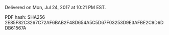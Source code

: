 Delivered on Mon, Jul 24, 2017 at 10:21 PM EST.

PDF hash: SHA256 2E85F82C3267C72AF6BAB2F48D654A5C5D67F03253D9E3AFBE2C9D6DDB61567A
